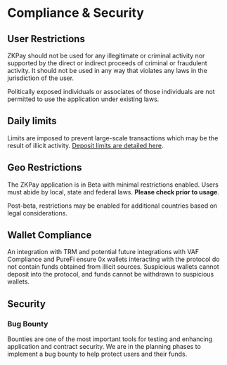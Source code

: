 # Compliance & Security

## User Restrictions

ZKPay should not be used for any illegitimate or criminal activity nor supported by the direct or indirect proceeds of criminal or fraudulent activity. It should not be used in any way that violates any laws in the jurisdiction of the user.&#x20;

Politically exposed individuals or associates of those individuals are not permitted to use the application under existing laws.&#x20;

## Daily limits

Limits are imposed to prevent large-scale transactions which may be the result of illicit activity. [Deposit limits are detailed here](../deposit-and-withdrawal-limits.md).

## Geo Restrictions

The ZKPay application is in Beta with minimal restrictions enabled. Users must abide by local, state and federal laws. **Please check prior to usage**. &#x20;

Post-beta, restrictions may be enabled for additional countries based on legal considerations.

## Wallet Compliance

An integration with TRM and potential future integrations with VAF Compliance and PureFi ensure 0x wallets interacting with the protocol do not contain funds obtained from illicit sources. Suspicious wallets cannot deposit into the protocol, and funds cannot be withdrawn to suspicious wallets.&#x20;

## Security



### Bug Bounty

Bounties are one of the most important tools for testing and enhancing application and contract security. We are in the planning phases to implement a bug bounty to help protect users and their funds.

